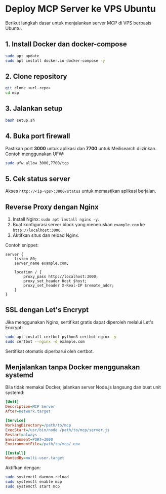 # Deploy MCP Server ke VPS Ubuntu

Berikut langkah dasar untuk menjalankan server MCP di VPS berbasis Ubuntu.

## 1. Install Docker dan docker-compose
```bash
sudo apt update
sudo apt install docker.io docker-compose -y
```

## 2. Clone repository
```bash
git clone <url-repo>
cd mcp
```

## 3. Jalankan setup
```bash
bash setup.sh
```

## 4. Buka port firewall
Pastikan port **3000** untuk aplikasi dan **7700** untuk Meilisearch diizinkan.
Contoh menggunakan UFW:
```bash
sudo ufw allow 3000,7700/tcp
```

## 5. Cek status server
Akses `http://<ip-vps>:3000/status` untuk memastikan aplikasi berjalan.

## Reverse Proxy dengan Nginx
1. Install Nginx: `sudo apt install nginx -y`.
2. Buat konfigurasi server block yang meneruskan `example.com` ke `http://localhost:3000`.
3. Aktifkan situs dan reload Nginx.

Contoh snippet:
```nginx
server {
    listen 80;
    server_name example.com;

    location / {
        proxy_pass http://localhost:3000;
        proxy_set_header Host $host;
        proxy_set_header X-Real-IP $remote_addr;
    }
}
```

## SSL dengan Let's Encrypt
Jika menggunakan Nginx, sertifikat gratis dapat diperoleh melalui Let's Encrypt:
```bash
sudo apt install certbot python3-certbot-nginx -y
sudo certbot --nginx -d example.com
```
Sertifikat otomatis diperbarui oleh certbot.

## Menjalankan tanpa Docker menggunakan systemd
Bila tidak memakai Docker, jalankan server Node.js langsung dan buat unit systemd:

```ini
[Unit]
Description=MCP Server
After=network.target

[Service]
WorkingDirectory=/path/to/mcp
ExecStart=/usr/bin/node /path/to/mcp/server.js
Restart=always
Environment=PORT=3000
EnvironmentFile=/path/to/mcp/.env

[Install]
WantedBy=multi-user.target
```
Aktifkan dengan:
```bash
sudo systemctl daemon-reload
sudo systemctl enable mcp
sudo systemctl start mcp
```
